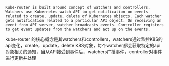 ```
Kube-router is built around concept of watchers and controllers. Watchers use Kubernetes watch API to get notification on events related to create, update, delete of Kubernetes objects. Each watcher gets notification related to a particular API object. On receiving an event from API server, watcher broadcasts events. Controller registers to get event updates from the watchers and act up on the events.
```



kube-router 的核心概念是其watchers和controllers，watchers通过监控K8S的api变化，create，update，delete K8S对象，每个watcher都会获取特定的api对象相关的通知，当从API接受到事件后，watchers广播事件，controller对事件进行更新并处理



